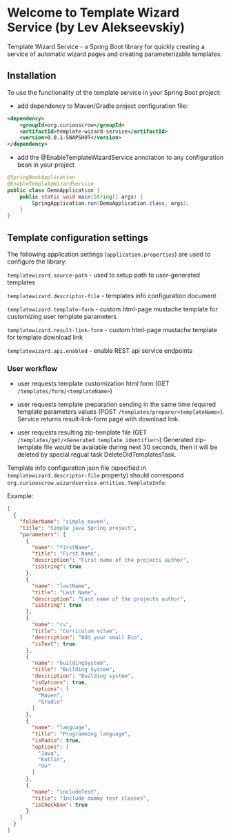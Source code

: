 # Welcome to Template Wizard Service (by Lev Alekseevskiy)

Template Wizard Service - a Spring Boot library for quickly creating a service of automatic wizard pages and creating parameterizable templates.

## Installation
To use the functionality of the template service in your Spring Boot project:
- add dependency to Maven/Gradle project configuration file:
```xml
<dependency>
    <groupId>org.curiouscrow</groupId>
    <artifactId>template-wizard-service</artifactId>
    <version>0.0.1-SNAPSHOT</version>
</dependency>
```

- add the @EnableTemplateWizardService annotation to any configuration bean in your project
```java
@SpringBootApplication
@EnableTemplateWizardService
public class DemoApplication {
    public static void main(String[] args) {
        SpringApplication.run(DemoApplication.class, args);
    }
}
```

## Template configuration settings
The following application settings (`application.properties`) are used to configure the library:

`templatewizard.source-path` - used to setup path to user-generated templates

`templatewizard.descriptor-file` - templates info configuration document

`templatewizard.template-form` - custom html-page mustache template for customizing user template parameters

`templatewizard.result-link-form` - custom html-page mustache template for template download link

`templatewizard.api.enabled` - enable REST api service endpoints

### User workflow
- user requests template customization html form (GET `/templates/form/<templateName>`)

- user requests template preparation sending in the same time required template parameters values (POST `/templates/prepare/<templateName>`). Service returns result-link-form page with download link.
- user requests resulting zip-template file (GET `/templates/get/<Generated template identifier>`)
Generated zip-template file would be available during next 30 seconds, then it will be deleted by special regual task DeleteOldTemplatesTask.

Template info configuration json file (specified in `templatewizard.descriptor-file` property) should correspond `org.curiouscrow.wizardservice.entities.TemplateInfo`:

Example:
```json
[
  {
    "folderName": "simple_maven",
    "title": "Simple java Spring project",
    "parameters": [
      {
        "name": "firstName",
        "title": "First Name",
        "description": "First name of the projects author",
        "isString": true
      },
      {
        "name": "lastName",
        "title": "Last Name",
        "description": "Last name of the projects author",
        "isString": true
      },
      {
        "name": "cv",
        "title": "Curriculum vitae",
        "description": "Add your small Bio",
        "isText": true
      },
      {
        "name": "buildingSystem",
        "title": "Building System",
        "description": "Building system",
        "isOptions": true,
        "options": [
          "Maven",
          "Gradle"
        ]
      },
      {
        "name": "language",
        "title": "Programming language",
        "isRadio": true,
        "options": [
          "Java",
          "Kotlin",
          "Go"
        ]
      },
      {
        "name": "includeTest",
        "title": "Include dummy test classes",
        "isCheckbox": true
      }
    ]
  }
]
```